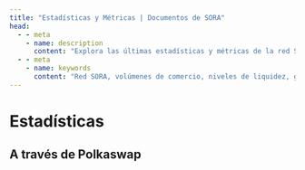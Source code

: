```yaml
---
title: "Estadísticas y Métricas | Documentos de SORA"
head:
  - - meta
    - name: description
      content: "Explora las últimas estadísticas y métricas de la red SORA. Descubre datos clave como volúmenes de comercio, niveles de liquidez, gráficos de precios y otras métricas perspicaces que proporcionan una visión completa de la actividad y el rendimiento de Polkaswap."
  - - meta
    - name: keywords
      content: "Red SORA, volúmenes de comercio, niveles de liquidez, gráficos de precios, métricas"
---
```


# Estadísticas

## A través de Polkaswap

<!-- @include: /snippets/statistics-polkaswap.md -->
